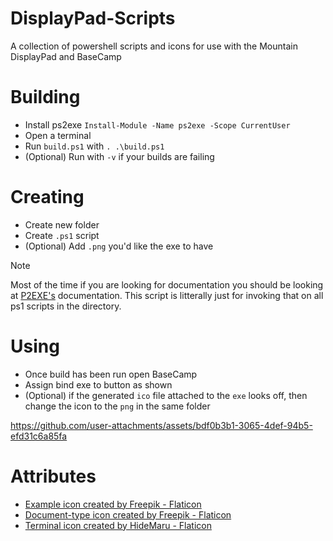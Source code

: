 # DisplayPad-Scripts
A collection of powershell scripts and icons for use with the Mountain DisplayPad and BaseCamp

# Building
- Install ps2exe `Install-Module -Name ps2exe -Scope CurrentUser`
- Open a terminal
- Run `build.ps1` with `. .\build.ps1`
- (Optional) Run with `-v` if your builds are failing

# Creating
- Create new folder
- Create `.ps1` script
- (Optional) Add `.png` you'd like the exe to have

> [!NOTE]  
> Most of the time if you are looking for documentation you should be looking at [P2EXE's](https://github.com/MScholtes/PS2EXE) documentation. This script is litterally just for invoking that on all ps1 scripts in the directory.

# Using
- Once build has been run open BaseCamp
- Assign bind exe to button as shown
- (Optional) if the generated `ico` file attached to the `exe` looks off, then change the icon to the `png` in the same folder

https://github.com/user-attachments/assets/bdf0b3b1-3065-4def-94b5-efd31c6a85fa

# Attributes
- <a href="https://www.flaticon.com/free-icons/example" title="example icons">Example icon created by Freepik - Flaticon</a>
- <a href="https://www.flaticon.com/free-icons/document-type" title="document-type icons">Document-type icon created by Freepik - Flaticon</a>
- <a href="https://www.flaticon.com/free-icons/terminal" title="terminal icons">Terminal icon created by HideMaru - Flaticon</a>
